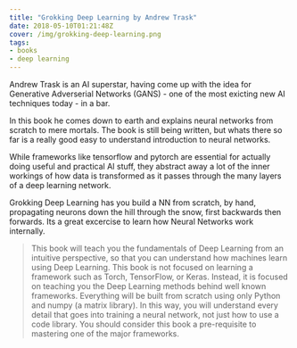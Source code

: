 ```yaml
---
title: "Grokking Deep Learning by Andrew Trask"
date: 2018-05-10T01:21:48Z
cover: /img/grokking-deep-learning.png
tags:
- books
- deep learning
---
```


Andrew Trask is an AI superstar, having come up with the idea for Generative Adverserial Networks (GANS) - one of the most exicting new AI techniques today - in a bar.

In this book he comes down to earth and explains neural networks from scratch to mere mortals. The book is still being written, but whats there so far is a really good easy to understand introduction to neural networks.

While frameworks like tensorflow and pytorch are essential for actually doing useful and practical AI stuff, they abstract away a lot of the inner workings of how data is transformed as it passes through the many layers of a deep learning network.

Grokking Deep Learning has you build a NN from scratch, by hand, propagating neurons down the hill through the snow, first backwards then forwards. Its a great excercise to learn how Neural Networks work internally.


> This book will teach you the fundamentals of Deep Learning from an intuitive perspective, so that you can understand how machines learn using Deep Learning. This book is not focused on learning a framework such as Torch, TensorFlow, or Keras. Instead, it is focused on teaching you the Deep Learning methods behind well known frameworks. Everything will be built from scratch using only Python and numpy (a matrix library). In this way, you will understand every detail that goes into training a neural network, not just how to use a code library. You should consider this book a pre-requisite to mastering one of the major frameworks.
